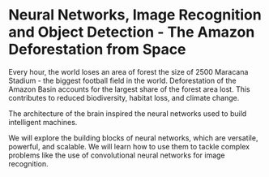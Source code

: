 # Neural Networks, Image Recognition and Object Detection - The Amazon Deforestation from Space


Every hour, the world loses an area of forest the size of 2500 Maracana Stadium - the biggest football field in the world. Deforestation of the Amazon Basin accounts for the largest share of the forest area lost. This contributes to reduced biodiversity, habitat loss, and climate change.

The architecture of the brain inspired the neural networks used to build intelligent machines.

We will explore the building blocks of neural networks, which are versatile, powerful, and scalable. We will learn how to use them to tackle complex problems like the use of convolutional neural networks for image recognition.
